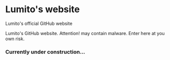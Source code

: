 # Lumito's website
Lumito's official GitHub website

Lumito's GitHub website. Attention! may contain malware. Enter here at you own risk.

### Currently under construction...
